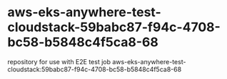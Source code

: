 # aws-eks-anywhere-test-cloudstack-59babc87-f94c-4708-bc58-b5848c4f5ca8-68
repository for use with E2E test job aws-eks-anywhere-test-cloudstack:59babc87-f94c-4708-bc58-b5848c4f5ca8-68
